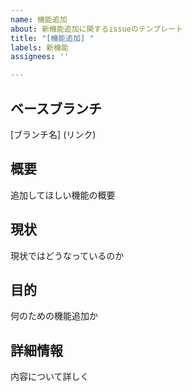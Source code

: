 ```yaml
---
name: 機能追加
about: 新機能追加に関するissueのテンプレート
title: "[機能追加] "
labels: 新機能
assignees: ''

---
```


## ベースブランチ
[ブランチ名] (リンク)

## 概要
追加してほしい機能の概要

## 現状
現状ではどうなっているのか

## 目的
何のための機能追加か

## 詳細情報
内容について詳しく
